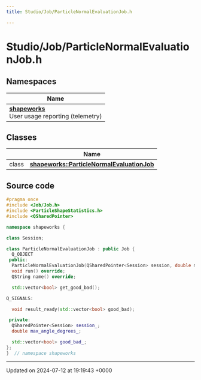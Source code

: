```yaml
---
title: Studio/Job/ParticleNormalEvaluationJob.h

---
```


# Studio/Job/ParticleNormalEvaluationJob.h



## Namespaces

| Name           |
| -------------- |
| **[shapeworks](../Namespaces/namespaceshapeworks.md)** <br>User usage reporting (telemetry)  |

## Classes

|                | Name           |
| -------------- | -------------- |
| class | **[shapeworks::ParticleNormalEvaluationJob](../Classes/classshapeworks_1_1ParticleNormalEvaluationJob.md)**  |




## Source code

```cpp
#pragma once
#include <Job/Job.h>
#include <ParticleShapeStatistics.h>
#include <QSharedPointer>

namespace shapeworks {

class Session;

class ParticleNormalEvaluationJob : public Job {
  Q_OBJECT
 public:
  ParticleNormalEvaluationJob(QSharedPointer<Session> session, double max_angle_degrees);
  void run() override;
  QString name() override;

  std::vector<bool> get_good_bad();

Q_SIGNALS:

  void result_ready(std::vector<bool> good_bad);

 private:
  QSharedPointer<Session> session_;
  double max_angle_degrees_;

  std::vector<bool> good_bad_;
};
}  // namespace shapeworks
```


-------------------------------

Updated on 2024-07-12 at 19:19:43 +0000
